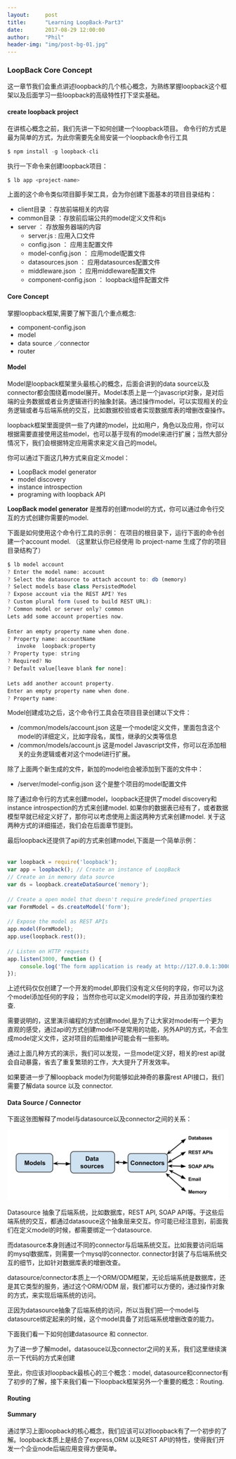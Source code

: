 ```yaml
---
layout:     post
title:      "Learning LoopBack-Part3"
date:       2017-08-29 12:00:00
author:     "Phil"
header-img: "img/post-bg-01.jpg"
---
```


### LoopBack Core Concept

这一章节我们会重点讲述loopback的几个核心概念，为熟练掌握loopback这个框架以及后面学习一些loopback的高级特性打下坚实基础。

#### create loopback project

在讲核心概念之前，我们先讲一下如何创建一个loopback项目。
命令行的方式是最为简单的方式，为此你需要先全局安装一个loopback命令行工具
```javascript
$ npm install -g loopback-cli
```

执行一下命令来创建loopback项目：
```javascript
$ lb app <project-name>
```
上面的这个命令类似项目脚手架工具，会为你创建下面基本的项目目录结构：

* client目录 ：存放前端相关的内容
* common目录 ：存放前后端公共的model定义文件和js
* server ： 存放服务器端的内容
  * server.js : 应用入口文件
  * config.json ： 应用主配置文件
  * model-config.json ： 应用model配置文件
  * datasources.json ： 应用datasources配置文件
  * middleware.json ： 应用middleware配置文件
  * component-config.json ： loopback组件配置文件

#### Core Concept

掌握loopback框架,需要了解下面几个重点概念:
* component-config.json
* model
* data source ／connector
* router


#### Model

Model是loopback框架里头最核心的概念，后面会讲到的data source以及connector都会围绕着model展开。Model本质上是一个javascript对象，是对后端的业务数据或者业务逻辑进行的抽象封装。通过操作model，可以实现相关的业务逻辑或者与后端系统的交互，比如数据校验或者实现数据库表的增删改查操作。

loopback框架里面提供一些了内建的model，比如用户，角色以及应用，你可以根据需要直接使用这些model，也可以基于现有的model来进行扩展；当然大部分情况下，我们会根据特定应用需求来定义自己的model。

你可以通过下面这几种方式来自定义model：

* LoopBack model generator
* model discovery
* instance introspection
* programing with loopback API

**LoopBack model generator** 是推荐的创建model的方式，你可以通过命令行交互的方式创建你需要的model.

下面是如何使用这个命令行工具的示例：
在项目的根目录下，运行下面的命令创建一个account model. （这里默认你已经使用 lb project-name 生成了你的项目目录结构了）

```javascript
$ lb model account
? Enter the model name: account
? Select the datasource to attach account to: db (memory)
? Select models base class PersistedModel
? Expose account via the REST API? Yes
? Custom plural form (used to build REST URL):
? Common model or server only? common
Lets add some account properties now.

Enter an empty property name when done.
? Property name: accountName
   invoke  loopback:property
? Property type: string
? Required? No
? Default value[leave blank for none]:

Lets add another account property.
Enter an empty property name when done.
? Property name:
```

Model创建成功之后，这个命令行工具会在项目目录创建以下文件：
* /common/models/account.json 这是一个model定义文件，里面包含这个model的详细定义，比如字段名，属性，继承的父类等信息
* /common/models/account.js 这是model Javascript文件，你可以在添加相关的业务逻辑或者对这个model进行扩展。

除了上面两个新生成的文件，新加的model也会被添加到下面的文件中：
* /server/model-config.json 这个是整个项目的model配置文件

除了通过命令行的方式来创建model，loopback还提供了model discovery和 instance introspection的方式来创建model. 如果你的数据表已经有了，或者数据模型早就已经定义好了，那你可以考虑使用上面这两种方式来创建model. 关于这两种方式的详细描述，我们会在后面章节提到。

最后loopback还提供了api的方式来创建model,下面是一个简单示例：
```javascript

var loopback = require('loopback');
var app = loopback(); // Create an instance of LoopBack
// Create an in memory data source
var ds = loopback.createDataSource('memory');

// Create a open model that doesn't require predefined properties
var FormModel = ds.createModel('form');

// Expose the model as REST APIs
app.model(FormModel);
app.use(loopback.rest());

// Listen on HTTP requests
app.listen(3000, function () {
    console.log('The form application is ready at http://127.0.0.1:3000');
});

```
上述代码仅仅创建了一个开发的model,即我们没有定义任何的字段，你可以为这个model添加任何的字段； 当然你也可以定义model的字段，并且添加强约束检查.


需要说明的，这里演示编程的方式创建model,是为了让大家对model有一个更为直观的感受，通过api的方式创建model不是常用的功能，另外API的方式，不会生成model定义文件，这对项目的后期维护可能会有一些影响。

通过上面几种方式的演示，我们可以发现，一旦model定义好，相关的rest api就会自动暴露，省去了重复繁琐的工作，大大提升了开发效率。

如果要进一步了解loopback model为何能够如此神奇的暴露rest API接口，我们需要了解data source 以及 connector.

#### Data Source / Connector

下面这张图解释了model与datasource以及connector之间的关系：

![Image of explorer](https://raw.githubusercontent.com/fudanzz/fudanzz.github.io/master/img/post/dsource-connector.png)

Datasource 抽象了后端系统，比如数据库，REST API, SOAP API等。于这些后端系统的交互，都通过datasouce这个抽象层来交互。你可能已经注意到，前面我们在定义model的时候，都需要绑定一个datasource.

而datasource本身则通过不同的connector与后端系统交互。比如我要访问后端的mysql数据库，则需要一个mysql的connector. connector封装了与后端系统交互的细节，比如针对数据库表的增删改查。

datasource/connector本质上一个ORM/ODM框架，无论后端系统是数据库，还是其它类型的服务，通过这个ORM/ODM 层，我们都可以方便的，通过操作对象的方式，来实现后端系统的访问。

正因为datasource抽象了后端系统的访问，所以当我们把一个model与datasource绑定起来的时候，这个model具备了对后端系统增删改查的能力。

下面我们看一下如何创建datasource 和 connector.












为了进一步了解model，datasouce以及connector之间的关系，我们这里继续演示一下代码的方式来创建















至此，你应该对loopback最核心的三个概念：model, datasource和connector有了初步的了解，接下来我们看一下loopback框架另外一个重要的概念：Routing.

#### Routing


















#### Summary

通过学习上面loopback的核心概念，我们应该可以对loopback有了一个初步的了解。loopback本质上是结合了express,ORM 以及REST API的特性，使得我们开发一个企业node后端应用变得方便简单。
